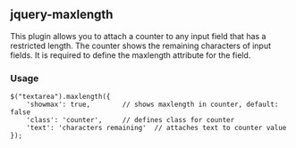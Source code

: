 jquery-maxlength
----------------

This plugin allows you to attach a counter to any input field that has a restricted length. The counter shows the remaining characters of input fields. It is required to define the maxlength attribute for the field.

### Usage

	$("textarea").maxlength({
		'showmax': true,		// shows maxlength in counter, default: false
		'class': 'counter',		// defines class for counter
		'text': 'characters remaining'	// attaches text to counter value
	});
